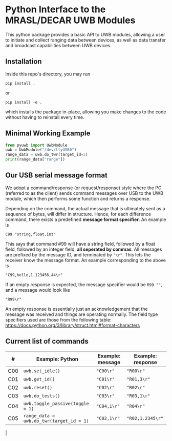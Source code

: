# Python Interface to the MRASL/DECAR UWB Modules

This python package provides a basic API to UWB modules, allowing a user to initiate and collect ranging data between devices, as well as data transfer and broadcast capabilities between UWB devices.

## Installation
Inside this repo's directory, you may run

    pip install .
or

    pip install -e .

which installs the package in-place, allowing you make changes to the code without having to reinstall every time. 


## Minimal Working Example
```python
from pyuwb import UwbModule
uwb = UwbModule("/dev/ttyUSB0")
range_data = uwb.do_twr(target_id=5)
print(range_data["range"])
```

## Our USB serial message format
We adopt a command/response (or request/response) style where the PC (referred to as the client) sends command messages over USB to the UWB module, which then performs some function and returns a response. 

Depending on the command, the actual message that is ultimately sent as a sequence of bytes, will differ in structure. Hence, for each difference command, there exists a predefined __message format specifier__. An example is 

    C99 "string,float,int" 

This says that command #99 will have a string field, followed by a float field, followed by an integer field, __all seperated by commas__. All messages are prefixed by the message ID, and terminated by `"\r"`. This lets the receiver know the message format. An example corresponding to the above is

    "C99,hello,1.123456,44\r"

If an empty response is expected, the message specifier would be `R99 ""`, and a message would look like

    "R99\r"

An empty response is essentially just an acknowledgement that the message was received and things are operating normally. The field type specifiers used are those from the following table:
https://docs.python.org/3/library/struct.html#format-characters


## Current list of commands


|# | Example: Python | Example: message| Example: response|
|--|--------|---------------------|------------------|
|C00| `uwb.set_idle()`| `"C00\r"` | `"R00\r"` |
|C01| `uwb.get_id()`| `"C01\r"`|`"R01,3\r"`
|C02| `uwb.reset()`| `"C02\r"`| `"R02\r"`
|C03| `uwb.do_tests()`| `"C03\r"`| `"R03,1\r"`
|C04| `uwb.toggle_passive(toggle = 1)`| `"C04,1\r"`| `"R04\r"`
|C05| `range_data = uwb.do_twr(target_id = 1)`| `"C02,1\r"`| `"R02,1.2345\r"`
|